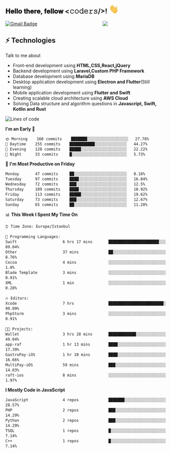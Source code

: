 <h2> 𝐇𝐞𝐥𝐥𝐨 𝐭𝐡𝐞𝐫𝐞, 𝐟𝐞𝐥𝐥𝐨𝐰 <𝚌𝚘𝚍𝚎𝚛𝚜/>! <img src="https://raw.githubusercontent.com/ABSphreak/ABSphreak/master/gifs/Hi.gif" width="30px"></h2>

<img align='right' src='https://user-images.githubusercontent.com/5713670/87202985-820dcb80-c2b6-11ea-9f56-7ec461c497c3.gif' width='200"'>

[![Gmail Badge](https://img.shields.io/badge/-osein.wtr@gmail.com-c14438?style=flat-square&logo=Gmail&logoColor=white&link=mailto:osein.wtr@gmail.com)](mailto:osein.wtr@gmail.com)


## ⚡ Technologies
Talk to me about
- Front-end development using **HTML,CSS,React,jQuery**
- Backend development using **Laravel,Custom PHP Framework**
- Database development using **MariaDB**
- Desktop application development using **Electron and Flutter**(Still learning)
- Mobile application development using **Flutter and Swift**
- Creating scalable cloud architecture using **AWS Cloud**
- Solving Data structure and algorithm questions in **Javascript, Swift, Kotlin and Rust**

<!--## Hello World!! 🤔
- 💬 Ask me about anything an everything.
- 📫 Read my blogs: [Harsh Blog](https://harshblog.xyz)
- 🎯 Portfolio site: [Portfolio](https://harshkumarkhatri.github.io/Portfolio-Site/index.html)
- 🔔 Subscribe:- [Harsh Kumar Khatri](https://www.youtube.com/channel/UCKNtMU9M559bmXxKoT6YeJw)
- ⚡ Fun fact: Internet users blink less than usual.-->

<!--START_SECTION:waka-->
![Lines of code](https://img.shields.io/badge/From%20Hello%20World%20I%27ve%20Written-26.2%20million%20lines%20of%20code-blue)

**I'm an Early 🐤** 

```text
🌞 Morning    160 commits    ███████░░░░░░░░░░░░░░░░░░   27.78% 
🌆 Daytime    255 commits    ███████████░░░░░░░░░░░░░░   44.27% 
🌃 Evening    128 commits    █████░░░░░░░░░░░░░░░░░░░░   22.22% 
🌙 Night      33 commits     █░░░░░░░░░░░░░░░░░░░░░░░░   5.73%

```
📅 **I'm Most Productive on Friday** 

```text
Monday       47 commits     ██░░░░░░░░░░░░░░░░░░░░░░░   8.16% 
Tuesday      97 commits     ████░░░░░░░░░░░░░░░░░░░░░   16.84% 
Wednesday    72 commits     ███░░░░░░░░░░░░░░░░░░░░░░   12.5% 
Thursday     109 commits    ████░░░░░░░░░░░░░░░░░░░░░   18.92% 
Friday       113 commits    █████░░░░░░░░░░░░░░░░░░░░   19.62% 
Saturday     73 commits     ███░░░░░░░░░░░░░░░░░░░░░░   12.67% 
Sunday       65 commits     ██░░░░░░░░░░░░░░░░░░░░░░░   11.28%

```


📊 **This Week I Spent My Time On** 

```text
⌚︎ Time Zone: Europe/Istanbul

💬 Programming Languages: 
Swift                    6 hrs 17 mins       ██████████████████████░░░   89.04% 
Other                    37 mins             ██░░░░░░░░░░░░░░░░░░░░░░░   8.76% 
Cocoa                    4 mins              ░░░░░░░░░░░░░░░░░░░░░░░░░   1.0% 
Blade Template           3 mins              ░░░░░░░░░░░░░░░░░░░░░░░░░   0.91% 
XML                      1 min               ░░░░░░░░░░░░░░░░░░░░░░░░░   0.28%

🔥 Editors: 
Xcode                    7 hrs               ████████████████████████░   99.09% 
PhpStorm                 3 mins              ░░░░░░░░░░░░░░░░░░░░░░░░░   0.91%

🐱‍💻 Projects: 
Wallet                   3 hrs 28 mins       ████████████░░░░░░░░░░░░░   49.04% 
app-raf                  1 hr 13 mins        ████░░░░░░░░░░░░░░░░░░░░░   17.39% 
GastroPay-iOS            1 hr 10 mins        ████░░░░░░░░░░░░░░░░░░░░░   16.66% 
MultiPay-iOS             59 mins             ███░░░░░░░░░░░░░░░░░░░░░░   14.03% 
raft-ios                 8 mins              ░░░░░░░░░░░░░░░░░░░░░░░░░   1.97%

```

**I Mostly Code in JavaScript** 

```text
JavaScript               4 repos             ███████░░░░░░░░░░░░░░░░░░   28.57% 
PHP                      2 repos             ███░░░░░░░░░░░░░░░░░░░░░░   14.29% 
Python                   2 repos             ███░░░░░░░░░░░░░░░░░░░░░░   14.29% 
TSQL                     1 repos             █░░░░░░░░░░░░░░░░░░░░░░░░   7.14% 
C++                      1 repos             █░░░░░░░░░░░░░░░░░░░░░░░░   7.14%

```



<!--END_SECTION:waka-->
